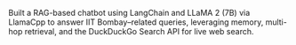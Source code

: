 Built a RAG-based chatbot using LangChain and LLaMA 2 (7B) via LlamaCpp to answer IIT Bombay–related queries, leveraging memory, multi-hop retrieval, and the DuckDuckGo Search API for live web search.
